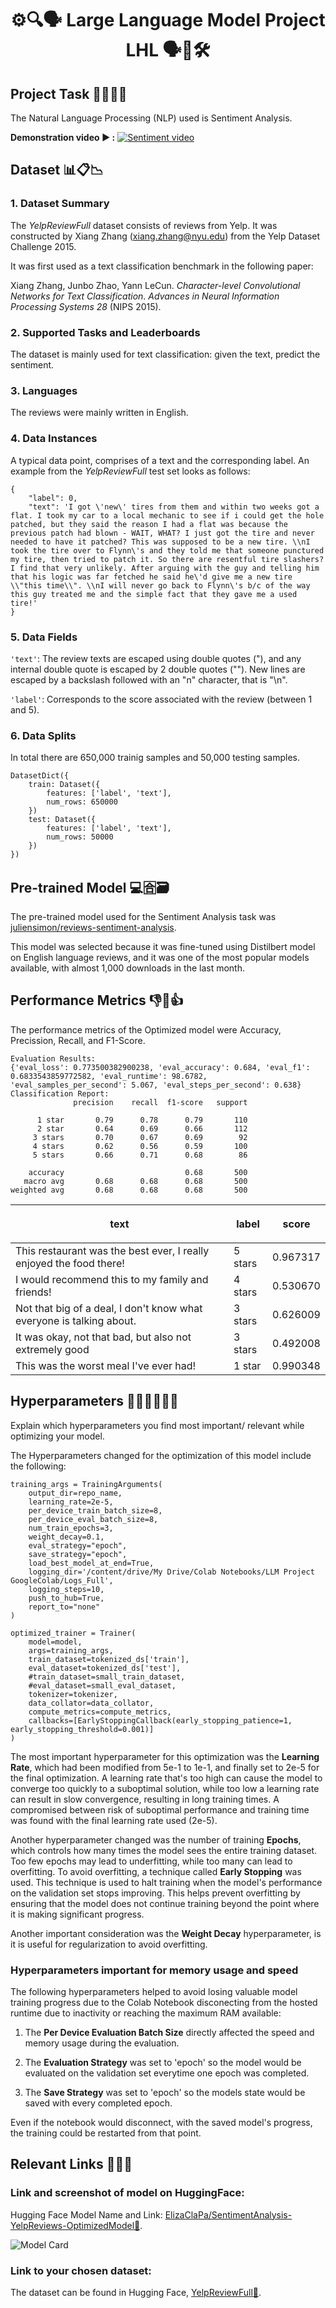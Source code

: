 # <p style="text-align: center;"> ⚙️🔍🗣️ Large Language Model Project LHL 🗣️🔎🛠️</p>

##  Project Task 🕵️‍♂️🔎🔤
The Natural Language Processing (NLP) used is Sentiment Analysis. 

**Demonstration video ▶️ :**
[![Sentiment video](https://github.com/ElizaClapa/LLM-Project-LHL/blob/main/Images%20-%20Videos/3%20Stars.png?raw=true)](https://www.youtube.com/watch?v=xvQY_AMO1y0)

## Dataset 📊📋📉
### 1. Dataset Summary

The *YelpReviewFull* dataset consists of reviews from Yelp. It was constructed by Xiang Zhang (xiang.zhang@nyu.edu) from the Yelp Dataset Challenge 2015. 

It was first used as a text classification benchmark in the following paper:

Xiang Zhang, Junbo Zhao, Yann LeCun. *Character-level Convolutional Networks for Text Classification*. *Advances in Neural Information Processing Systems 28* (NIPS 2015).

### 2. Supported Tasks and Leaderboards

The dataset is mainly used for text classification: given the text, predict the sentiment.

### 3. Languages

The reviews were mainly written in English.


### 4. Data Instances

A typical data point, comprises of a text and the corresponding label. An example from the *YelpReviewFull* test set looks as follows:

```
{
    "label": 0,
    "text": 'I got \'new\' tires from them and within two weeks got a flat. I took my car to a local mechanic to see if i could get the hole patched, but they said the reason I had a flat was because the previous patch had blown - WAIT, WHAT? I just got the tire and never needed to have it patched? This was supposed to be a new tire. \\nI took the tire over to Flynn\'s and they told me that someone punctured my tire, then tried to patch it. So there are resentful tire slashers? I find that very unlikely. After arguing with the guy and telling him that his logic was far fetched he said he\'d give me a new tire \\"this time\\". \\nI will never go back to Flynn\'s b/c of the way this guy treated me and the simple fact that they gave me a used tire!'
}
```

### 5. Data Fields

```'text'```: The review texts are escaped using double quotes ("), and any internal double quote is escaped by 2 double quotes (""). New lines are escaped by a backslash followed with an "n" character, that is "\n".

```'label'```: Corresponds to the score associated with the review (between 1 and 5).

### 6. Data Splits

In total there are 650,000 trainig samples and 50,000 testing samples.

```
DatasetDict({
    train: Dataset({
        features: ['label', 'text'],
        num_rows: 650000
    })
    test: Dataset({
        features: ['label', 'text'],
        num_rows: 50000
    })
})
```
## Pre-trained Model 💻🈴🗃️
The pre-trained model used for the Sentiment Analysis task was [juliensimon/reviews-sentiment-analysis](juliensimon/reviews-sentiment-analysis).

This model was selected because it was fine-tuned using Distilbert model on English language reviews, and it was one of the most popular models available, with almost 1,000 downloads in the last month. 

## Performance Metrics 👎📏👍 
The performance metrics of the Optimized model were Accuracy, Precission, Recall, and F1-Score.

```
Evaluation Results:
{'eval_loss': 0.773500382900238, 'eval_accuracy': 0.684, 'eval_f1': 0.6833543859772582, 'eval_runtime': 98.6782, 'eval_samples_per_second': 5.067, 'eval_steps_per_second': 0.638}
Classification Report:
              precision    recall  f1-score   support

      1 star       0.79      0.78      0.79       110
      2 star       0.64      0.69      0.66       112
     3 stars       0.70      0.67      0.69        92
     4 stars       0.62      0.56      0.59       100
     5 stars       0.66      0.71      0.68        86

    accuracy                           0.68       500
   macro avg       0.68      0.68      0.68       500
weighted avg       0.68      0.68      0.68       500
```


| <p style="text-align: center;">text</p> | <p style="text-align: center;">label</p>|<p style="text-align: center;">score</p>|
|:----------|:----------|:----------|
| This restaurant was the best ever, I really enjoyed the food there!   | 5 stars    | 0.967317    |
| I would recommend this to my family and friends!    | 4 stars     | 0.530670    |
| Not that big of a deal, I don't know what everyone is talking about.   | 3 stars     | 0.626009   |
| It was okay, not that bad, but also not extremely good   | 3 stars    | 0.492008    |
| This was the worst meal I've ever had!   | 1 star    | 0.990348   |


## Hyperparameters 🙌🦾🦿💅💇‍♀️
Explain which hyperparameters you find most important/ relevant while optimizing your model.

The Hyperparameters changed for the optimization of this model include the following: 

```
training_args = TrainingArguments(
    output_dir=repo_name,
    learning_rate=2e-5, 
    per_device_train_batch_size=8,  
    per_device_eval_batch_size=8,  
    num_train_epochs=3,
    weight_decay=0.1,
    eval_strategy="epoch",
    save_strategy="epoch",
    load_best_model_at_end=True,
    logging_dir='/content/drive/My Drive/Colab Notebooks/LLM Project GoogleColab/Logs_Full',
    logging_steps=10,
    push_to_hub=True,
    report_to="none"
)

optimized_trainer = Trainer(
    model=model,
    args=training_args,
    train_dataset=tokenized_ds['train'],
    eval_dataset=tokenized_ds['test'],
    #train_dataset=small_train_dataset,
    #eval_dataset=small_eval_dataset,
    tokenizer=tokenizer,
    data_collator=data_collator,
    compute_metrics=compute_metrics,
    callbacks=[EarlyStoppingCallback(early_stopping_patience=1, early_stopping_threshold=0.001)]
)
```

The most important hyperparameter for this optimization was the **Learning Rate**, which had been modified from 5e-1 to 1e-1, and finally set to 2e-5 for the final optimization. A learning rate that's too high can cause the model to converge too quickly to a suboptimal solution, while too low a learning rate can result in slow convergence, resulting in long training times. A compromised between risk of suboptimal performance and training time was found with the final learning rate used (2e-5). 

Another hyperparameter changed was the number of training **Epochs**, which controls how many times the model sees the entire training dataset. Too few epochs may lead to underfitting, while too many can lead to overfitting. To avoid overfitting, a technique called **Early Stopping** was used. This technique is used to halt training when the model's performance on the validation set stops improving. This helps prevent overfitting by ensuring that the model does not continue training beyond the point where it is making significant progress.

Another important consideration was the **Weight Decay** hyperparameter, is it is useful for regularization to avoid overfitting. 

### Hyperparameters important for memory usage and speed

The following hyperparameters helped to avoid losing valuable model training progress due to the Colab Notebook disconecting from the hosted runtime due to inactivity or reaching the maximum RAM available: 
   
1. The **Per Device Evaluation Batch Size** directly affected the speed and memory usage during the evaluation.

2. The **Evaluation Strategy** was set to 'epoch' so the model would be evaluated on the validation set everytime one epoch was completed. 

3. The **Save Strategy** was set to 'epoch' so the models state would be saved with every completed epoch. 

Even if the notebook would disconnect, with the saved model's progress, the training could be restarted from that point. 

## Relevant Links 🔗🔗🔗


### Link and screenshot of model on HuggingFace: 

Hugging Face Model Name and Link: [ElizaClaPa/SentimentAnalysis-YelpReviews-OptimizedModel🔗](https://huggingface.co/ElizaClaPa/SentimentAnalysis-YelpReviews-OptimizedModel).

![Model Card](https://github.com/ElizaClapa/LLM-Project-LHL/blob/main/Images%20-%20Videos/Hugging%20Face%20Model%20Card.png?raw=true)


### Link to your chosen dataset: 

The dataset can be found in Hugging Face, [YelpReviewFull🔗](https://huggingface.co/datasets/Yelp/yelp_review_full).
